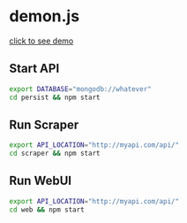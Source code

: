 # demon.js

[click to see demo](http://demonic.surge.sh/)

## Start API
```bash
export DATABASE="mongodb://whatever"
cd persist && npm start
```

## Run Scraper
```bash
export API_LOCATION="http://myapi.com/api/"
cd scraper && npm start
```

## Run WebUI
```bash
export API_LOCATION="http://myapi.com/api/"
cd web && npm start
```
